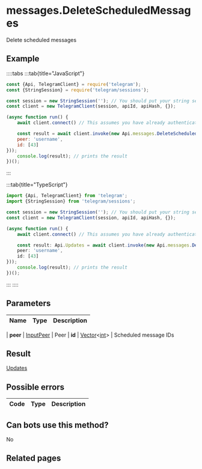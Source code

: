 # messages.DeleteScheduledMessages

Delete scheduled messages



## Example

::::tabs
:::tab{title="JavaScript"}
```js
const {Api, TelegramClient} = require('telegram');
const {StringSession} = require('telegram/sessions');

const session = new StringSession(''); // You should put your string session here
const client = new TelegramClient(session, apiId, apiHash, {});

(async function run() {
    await client.connect() // This assumes you have already authenticated with .start()

    const result = await client.invoke(new Api.messages.DeleteScheduledMessages({
    peer: 'username',
    id: [43]
}));
    console.log(result); // prints the result
})();
```
:::

:::tab{title="TypeScript"}
```ts
import {Api, TelegramClient} from 'telegram';
import {StringSession} from 'telegram/sessions';

const session = new StringSession(''); // You should put your string session here
const client = new TelegramClient(session, apiId, apiHash, {});

(async function run() {
    await client.connect() // This assumes you have already authenticated with .start()

    const result: Api.Updates = await client.invoke(new Api.messages.DeleteScheduledMessages({
    peer: 'username',
    id: [43]
}));
    console.log(result); // prints the result
})();
```
:::
::::



## Parameters

| Name | Type | Description |
| :--: | ---- | ----------- |

| **peer** | [InputPeer](https://core.telegram.org/type/InputPeer) | Peer 
| **id** | [Vector](https://core.telegram.org/type/Vector%20t)<[int](https://core.telegram.org/type/int)> | Scheduled message IDs 


## Result

[Updates](https://core.telegram.org/type/Updates)



## Possible errors

| Code | Type | Description |
| :--: | ---- | ----------- |



## Can bots use this method?

No

## Related pages


